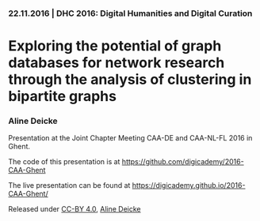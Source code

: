 ### 22.11.2016 | DHC 2016: Digital Humanities and Digital Curation

# Exploring the potential of graph databases for network research through the analysis of clustering in bipartite graphs

### Aline Deicke

Presentation at the Joint Chapter Meeting CAA-DE and CAA-NL-FL 2016 in Ghent.

The code of this presentation is at https://github.com/digicademy/2016-CAA-Ghent

The live presentation can be found at https://digicademy.github.io/2016-CAA-Ghent/

Released under [CC-BY 4.0](https://creativecommons.org/licenses/by/4.0/), [Aline Deicke](http://www.adwmainz.de/mitarbeiter/profil/aline-deicke.html)